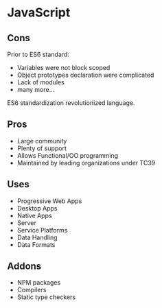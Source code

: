 # JavaScript

## Cons

Prior to ES6 standard:

- Variables were not block scoped
- Object prototypes declaration were complicated
- Lack of modules
- many more...

ES6 standardization revolutionized language.

## Pros

- Large community
- Plenty of support
- Allows Functional/OO programming
- Maintained by leading organizations under TC39

## Uses

- Progressive Web Apps
- Desktop Apps
- Native Apps
- Server
- Service Platforms
- Data Handling
- Data Formats

## Addons

- NPM packages
- Compilers
- Static type checkers
